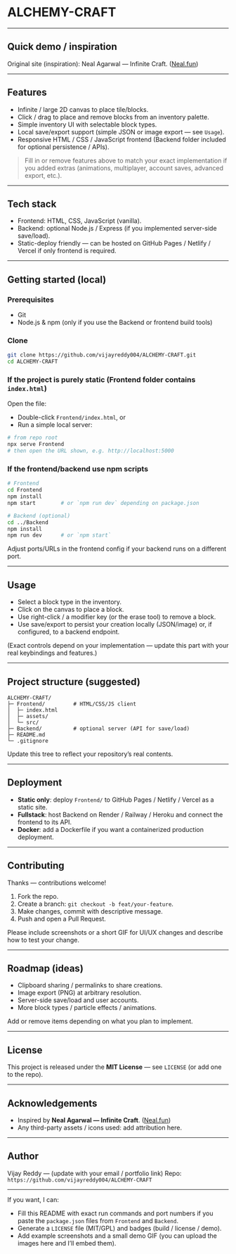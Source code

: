 # ALCHEMY-CRAFT

---

## Quick demo / inspiration

Original site (inspiration): Neal Agarwal — Infinite Craft. ([Neal.fun][1])

---

## Features

* Infinite / large 2D canvas to place tile/blocks.
* Click / drag to place and remove blocks from an inventory palette.
* Simple inventory UI with selectable block types.
* Local save/export support (simple JSON or image export — see `Usage`).
* Responsive HTML / CSS / JavaScript frontend (Backend folder included for optional persistence / APIs).

> Fill in or remove features above to match your exact implementation if you added extras (animations, multiplayer, account saves, advanced export, etc.).

---

## Tech stack

* Frontend: HTML, CSS, JavaScript (vanilla).
* Backend: optional Node.js / Express (if you implemented server-side save/load).
* Static-deploy friendly — can be hosted on GitHub Pages / Netlify / Vercel if only frontend is required.

---

## Getting started (local)

### Prerequisites

* Git
* Node.js & npm (only if you use the Backend or frontend build tools)

### Clone

```bash
git clone https://github.com/vijayreddy004/ALCHEMY-CRAFT.git
cd ALCHEMY-CRAFT
```

### If the project is purely static (Frontend folder contains `index.html`)

Open the file:

* Double-click `Frontend/index.html`, or
* Run a simple local server:

```bash
# from repo root
npx serve Frontend
# then open the URL shown, e.g. http://localhost:5000
```

### If the frontend/backend use npm scripts

```bash
# Frontend
cd Frontend
npm install
npm start        # or `npm run dev` depending on package.json

# Backend (optional)
cd ../Backend
npm install
npm run dev      # or `npm start`
```

Adjust ports/URLs in the frontend config if your backend runs on a different port.

---

## Usage

* Select a block type in the inventory.
* Click on the canvas to place a block.
* Use right-click / a modifier key (or the erase tool) to remove a block.
* Use save/export to persist your creation locally (JSON/image) or, if configured, to a backend endpoint.

(Exact controls depend on your implementation — update this part with your real keybindings and features.)

---

## Project structure (suggested)

```
ALCHEMY-CRAFT/
├─ Frontend/         # HTML/CSS/JS client
│  ├─ index.html
│  ├─ assets/
│  └─ src/
├─ Backend/          # optional server (API for save/load)
├─ README.md
└─ .gitignore
```

Update this tree to reflect your repository’s real contents.

---

## Deployment

* **Static only**: deploy `Frontend/` to GitHub Pages / Netlify / Vercel as a static site.
* **Fullstack**: host Backend on Render / Railway / Heroku and connect the frontend to its API.
* **Docker**: add a Dockerfile if you want a containerized production deployment.

---

## Contributing

Thanks — contributions welcome!

1. Fork the repo.
2. Create a branch: `git checkout -b feat/your-feature`.
3. Make changes, commit with descriptive message.
4. Push and open a Pull Request.

Please include screenshots or a short GIF for UI/UX changes and describe how to test your change.

---

## Roadmap (ideas)

* Clipboard sharing / permalinks to share creations.
* Image export (PNG) at arbitrary resolution.
* Server-side save/load and user accounts.
* More block types / particle effects / animations.

Add or remove items depending on what you plan to implement.

---

## License

This project is released under the **MIT License** — see `LICENSE` (or add one to the repo).

---

## Acknowledgements

* Inspired by **Neal Agarwal — Infinite Craft**. ([Neal.fun][1])
* Any third-party assets / icons used: add attribution here.

---

## Author

Vijay Reddy — (update with your email / portfolio link)
Repo: `https://github.com/vijayreddy004/ALCHEMY-CRAFT`

---

If you want, I can:

* Fill this README with exact run commands and port numbers if you paste the `package.json` files from `Frontend` and `Backend`.
* Generate a `LICENSE` file (MIT/GPL) and badges (build / license / demo).
* Add example screenshots and a small demo GIF (you can upload the images here and I’ll embed them).

[1]: https://neal.fun/infinite-craft/ "Infinite Craft"
